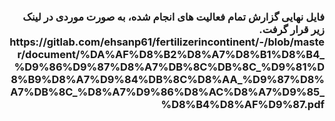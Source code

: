 <h3  style = 'direction:rtl'>
فایل نهایی گزارش تمام فعالیت های انجام شده، به صورت موردی در لینک زیر قرار گرفت.
<br>
https://gitlab.com/ehsanp61/fertilizerincontinent/-/blob/master/document/%DA%AF%D8%B2%D8%A7%D8%B1%D8%B4_%D9%86%D9%87%D8%A7%DB%8C%DB%8C_%D9%81%D8%B9%D8%A7%D9%84%DB%8C%D8%AA_%D9%87%D8%A7%DB%8C_%D8%A7%D9%86%D8%AC%D8%A7%D9%85_%D8%B4%D8%AF%D9%87.pdf
</h3>
